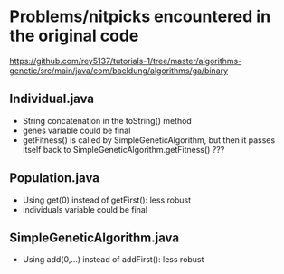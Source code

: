 # Problems/nitpicks encountered in the original code
https://github.com/rey5137/tutorials-1/tree/master/algorithms-genetic/src/main/java/com/baeldung/algorithms/ga/binary

## Individual.java

- String concatenation in the toString() method
- genes variable could be final
- getFitness() is called by SimpleGeneticAlgorithm, but then it passes itself back to SimpleGeneticAlgorithm.getFitness() ???

## Population.java

- Using get(0) instead of getFirst(): less robust
- individuals variable could be final

## SimpleGeneticAlgorithm.java

- Using add(0,...) instead of addFirst(): less robust